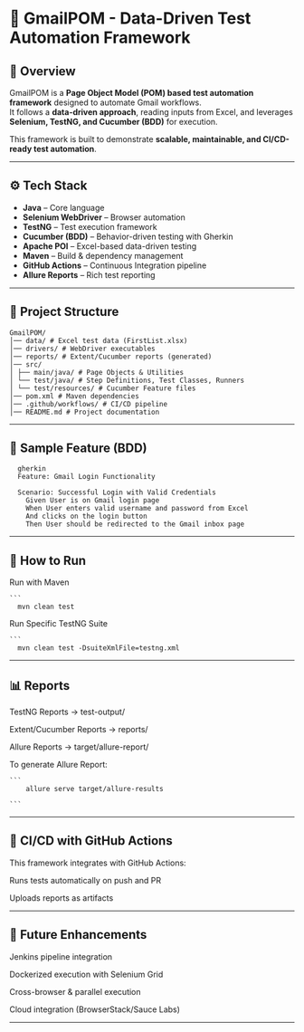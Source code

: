 # 📧 GmailPOM - Data-Driven Test Automation Framework  

## 📌 Overview  
GmailPOM is a **Page Object Model (POM) based test automation framework** designed to automate Gmail workflows.  
It follows a **data-driven approach**, reading inputs from Excel, and leverages **Selenium, TestNG, and Cucumber (BDD)** for execution.  

This framework is built to demonstrate **scalable, maintainable, and CI/CD-ready test automation**.  

---

## ⚙️ Tech Stack  
- **Java** – Core language  
- **Selenium WebDriver** – Browser automation  
- **TestNG** – Test execution framework  
- **Cucumber (BDD)** – Behavior-driven testing with Gherkin  
- **Apache POI** – Excel-based data-driven testing  
- **Maven** – Build & dependency management  
- **GitHub Actions** – Continuous Integration pipeline  
- **Allure Reports** – Rich test reporting  

---

## 📂 Project Structure  


```
GmailPOM/
│── data/ # Excel test data (FirstList.xlsx)
│── drivers/ # WebDriver executables
│── reports/ # Extent/Cucumber reports (generated)
│── src/
│ ├── main/java/ # Page Objects & Utilities
│ └── test/java/ # Step Definitions, Test Classes, Runners
│ └── test/resources/ # Cucumber Feature files
│── pom.xml # Maven dependencies
│── .github/workflows/ # CI/CD pipeline
│── README.md # Project documentation

```

---



## 🧪 Sample Feature (BDD)  

```
  gherkin
  Feature: Gmail Login Functionality

  Scenario: Successful Login with Valid Credentials
    Given User is on Gmail login page
    When User enters valid username and password from Excel
    And clicks on the login button
    Then User should be redirected to the Gmail inbox page

```
---



## 🚀 How to Run

  Run with Maven

    ```
      mvn clean test



  Run Specific TestNG Suite

    ```
      mvn clean test -DsuiteXmlFile=testng.xml


---




## 📊 Reports

  TestNG Reports → test-output/

  Extent/Cucumber Reports → reports/

  Allure Reports → target/allure-report/

  To generate Allure Report:

    ```
        allure serve target/allure-results

    ```

---



## 🔄 CI/CD with GitHub Actions

  This framework integrates with GitHub Actions:

  Runs tests automatically on push and PR

  Uploads reports as artifacts


---


## 📌 Future Enhancements

  Jenkins pipeline integration

  Dockerized execution with Selenium Grid

  Cross-browser & parallel execution

  Cloud integration (BrowserStack/Sauce Labs)


---
